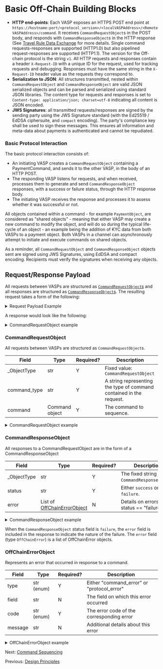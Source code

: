 # Basic Off-Chain Building Blocks

* **HTTP end-points**: Each VASP exposes an HTTPS POST end point at
`https://hostname:port/<protocol_version>/<localVASPAddress>/<RemoteVASPAddress>/command`. It receives `CommandRequestObject`s in the POST body, and responds with `CommandResponseObject`s in the HTTP response (See [Travel Rule Data Exchange](travel_rule_data_exchange.md) for more details. Single command requests-responses are supported (HTTP1.0) but also pipelined request-responses are supported (HTTP1.1). The version for the Off-chain protocol is the string `v1`. All HTTP requests and responses contain a header `X-Request-ID` with a unique ID for the request, used for tracking requests and debugging. Responses must have the same string in the `X-Request-ID` header value as the requests they correspond to.
* **Serialization to JSON**: All structures transmitted, nested within `CommandRequestObject` and `CommandResponseObject` are valid JSON serialized objects and can be parsed and serialized using standard JSON libraries. The content type for requests and responses is set to `Content-type: application/json; charset=utf-8` indicating all content is JSON encoded.
* **JWS Signatures**: all transmitted requests/responses are signed by the sending party using the JWS Signature standard (with the Ed25519 / EdDSA ciphersuite, and `compact` encoding).  The party's compliance key shall be used to sign these messages. This ensures all information and meta-data about payments is authenticated and cannot be repudiated.

### Basic Protocol Interaction
The basic protocol interaction consists of:

* An initiating VASP creates a `CommandRequestObject` containing a PaymentCommand, and sends it to the other VASP, in the body of an HTTP POST.
* The responding VASP listens for requests, and when received, processes them to generate and send `CommandResponseObject` responses, with a success or failure status, through the HTTP response body.
* The initiating VASP receives the response and processes it to assess whether it was successful or not.

All objects contained within a command - for example `PaymentObject`, are considered as "shared objects" - meaning that either VASP may create a new command to modify the object, and will do so during the typical life-cycle of an object - an example being the addition of KYC data from both VASPs to a payment object. Both VASPs in a channel can asynchronously attempt to initiate and execute commands on shared objects. 

As a reminder, all `CommandRequestObject` and `CommandResponseObject` objects sent are signed using JWS Signatures, using EdDSA and compact encoding. Recipients must verify the signatures when receiving any objects.

## Request/Response Payload
All requests between VASPs are structured as [`CommandRequestObject`s](#commandrequestobject) and all responses are structured as [`CommandResponseObject`s](#commandresponseobject).  The resulting request takes a form of the following:

<details>
<summary> Request Payload Example </summary>
<pre>
{
    "_ObjectType": "CommandRequestObject",
    "command_type": "PaymentCommand", // Command type
    "command": CommandObject(), // Object of type as specified by command_type
}
</pre>
</details>

A response would look like the following:
<details>
<summary> CommandRequestObject example </summary>
<pre>
{
    "_ObjectType": "CommandResponseObject",
    "status": "success",
}
</pre>
</details>

### CommandRequestObject
All requests between VASPs are structured as `CommandRequestObject`s. 

| Field 	| Type 	| Required? 	| Description 	|
|-------	|------	|-----------	|-------------	|
| _ObjectType| str| Y | Fixed value: `CommandRequestObject`|
|command_type | str| Y |A string representing the type of command contained in the request. |
| command | Command object | Y | The command to sequence. |

<details>
<summary> CommandRequestObject example </summary>
<pre>
{
    "_ObjectType": "CommandRequestObject",
    "command_type": CommandType,
    "command": CommandObject(),
}
</pre>
</details>

### CommandResponseObject
All responses to a CommandRequestObject are in the form of a CommandResponseObject

| Field 	     | Type 	| Required? 	| Description 	|
|-------	     |------	|-----------	|-------------	|
| _ObjectType    | str      | Y             | The fixed string `CommandResponseObject`. |
| status         | str      | Y             | Either `success` or `failure`. |
| error          | List of [OffChainErrorObject](#offchainerrorobject) | N | Details on errors when status == "failure"

<details>
<summary> CommandResponseObject example </summary>
<pre>
{
    "_ObjectType": "CommandResponseObject",
    "error": [OffChainErrorObject()],
    "status": "failure"
}
</pre>
</details>

When the `CommandResponseObject` status field is `failure`, the `error` field is included in the response to indicate the nature of the failure. The `error` field (type `OffChainError`) is a list of OffChainError objects. 

### OffChainErrorObject
Represents an error that occurred in response to a command.

| Field 	     | Type 	| Required? 	| Description 	|
|-------	     |------	|-----------	|-------------	|
| type    | str (enum)     | Y             | Either "command_error" or "protocol_error" |
| field            | str       | N             | The field on which this error occurred|
| code    | str (enum) | Y    | The error code of the corresponding error |
| message         | str      | N             | Additional details about this error |

<details>
<summary> OffChainErrorObject example </summary>
<pre>
{
    "type": "command_error",
    "field": "0.sender.kyc_data.surname",
    "code": "missing_data",
    "message": "",
}

</pre>
</details>


Next: [Command Sequencing](command_sequencing.md)

Previous: [Design Principles](design_principles.md)
